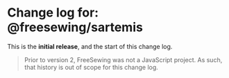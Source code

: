 # Change log for: @freesewing/sartemis



This is the **initial release**, and the start of this change log.

> Prior to version 2, FreeSewing was not a JavaScript project.
> As such, that history is out of scope for this change log.


